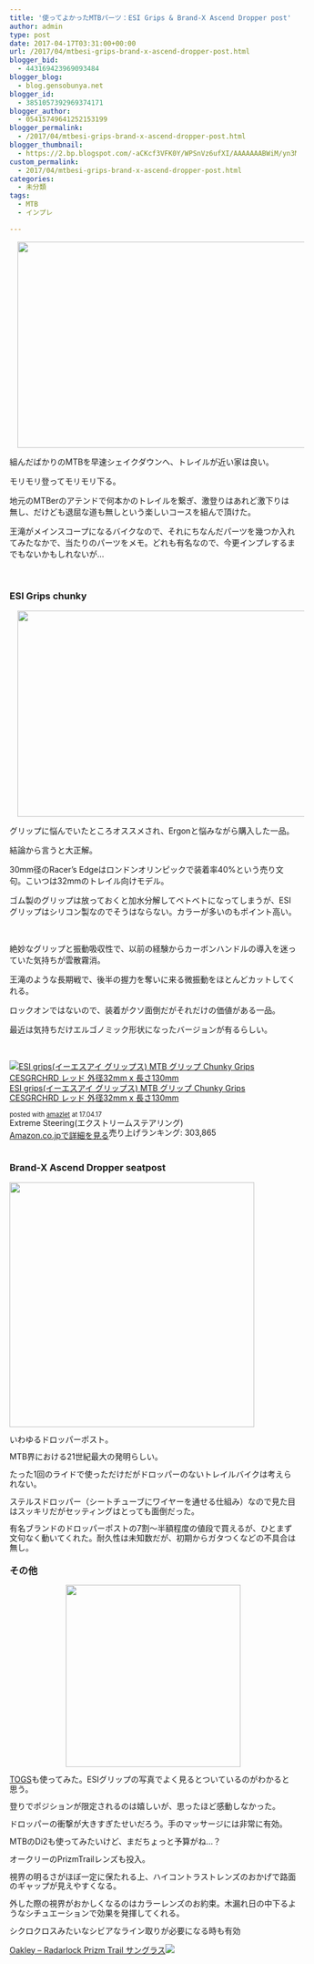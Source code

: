 ```yaml
---
title: '使ってよかったMTBパーツ：ESI Grips & Brand-X Ascend Dropper post'
author: admin
type: post
date: 2017-04-17T03:31:00+00:00
url: /2017/04/mtbesi-grips-brand-x-ascend-dropper-post.html
blogger_bid:
  - 443169423969093484
blogger_blog:
  - blog.gensobunya.net
blogger_id:
  - 3851057392969374171
blogger_author:
  - 05415749641252153199
blogger_permalink:
  - /2017/04/mtbesi-grips-brand-x-ascend-dropper-post.html
blogger_thumbnail:
  - https://2.bp.blogspot.com/-aCKcf3VFK0Y/WPSnVz6ufXI/AAAAAAABWiM/yn3MZTMvRQQszX8pXTQeOOCI-j2omSVsQCKgB/s640/DSC_0935.jpg
custom_permalink:
  - 2017/04/mtbesi-grips-brand-x-ascend-dropper-post.html
categories:
  - 未分類
tags:
  - MTB
  - インプレ

---
```

<div class="separator" style="clear: both; text-align: center;">
  <a style="margin-left: 1em; margin-right: 1em;" href="https://2.bp.blogspot.com/-aCKcf3VFK0Y/WPSnVz6ufXI/AAAAAAABWiM/yn3MZTMvRQQszX8pXTQeOOCI-j2omSVsQCKgB/s1600/DSC_0935.jpg"><img src="https://blog.gensobunya.net/wp-content/uploads/2017/04/DSC_0935.jpg" width="640" height="362" border="0" /></a>
</div>

組んだばかりのMTBを早速シェイクダウンへ、トレイルが近い家は良い。

モリモリ登ってモリモリ下る。
  
地元のMTBerのアテンドで何本かのトレイルを繋ぎ、激登りはあれど激下りは無し、だけども退屈な道も無しという楽しいコースを組んで頂けた。

王滝がメインスコープになるバイクなので、それにちなんだパーツを幾つか入れてみたなかで、当たりのパーツをメモ。どれも有名なので、今更インプレするまでもないかもしれないが…

&nbsp;

### ESI Grips chunky

<div class="separator" style="clear: both; text-align: center;">
  <a style="margin-left: 1em; margin-right: 1em;" href="https://2.bp.blogspot.com/-JDDlPMuSbjs/WPSwW16IZEI/AAAAAAABWi0/hJaEZr4bx1gtNWWAe3TToc2ev9zUffdxACKgB/s1600/DSC_0942.jpg"><img src="https://blog.gensobunya.net/wp-content/uploads/2017/04/DSC_0942.jpg" width="640" height="362" border="0" /></a>
</div>

グリップに悩んでいたところオススメされ、Ergonと悩みながら購入した一品。
  
結論から言うと大正解。

30mm径のRacer&#8217;s Edgeはロンドンオリンピックで装着率40%という売り文句。こいつは32mmのトレイル向けモデル。

ゴム製のグリップは放っておくと加水分解してベトベトになってしまうが、ESIグリップはシリコン製なのでそうはならない。カラーが多いのもポイント高い。

<div>
   
</div>

絶妙なグリップと振動吸収性で、以前の経験からカーボンハンドルの導入を迷っていた気持ちが雲散霧消。
  
王滝のような長期戦で、後半の握力を奪いに来る微振動をほとんどカットしてくれる。

ロックオンではないので、装着がクソ面倒だがそれだけの価値がある一品。
  
最近は気持ちだけエルゴノミック形状になったバージョンが有るらしい。

&nbsp;

<div class="amazlet-box" style="margin-bottom: 0px;">
  <div class="amazlet-image" style="float: left; margin: 0px 12px 1px 0px;">
    <a href="http://www.amazon.co.jp/exec/obidos/ASIN/B002UMFS5S/gensobunya-22/ref=nosim/" target="_blank" rel="noopener" name="amazletlink"><img style="border: none;" src="https://images-fe.ssl-images-amazon.com/images/I/519PxPfyyGL._SL160_.jpg" alt="ESI grips(イーエスアイ グリップス) MTB グリップ Chunky Grips CESGRCHRD レッド 外径32mm x 長さ130mm" /></a>
  </div>
  
  <div class="amazlet-info" style="line-height: 120%; margin-bottom: 10px;">
    <div class="amazlet-name" style="line-height: 120%; margin-bottom: 10px;">
<a href="http://www.amazon.co.jp/exec/obidos/ASIN/B002UMFS5S/gensobunya-22/ref=nosim/" target="_blank" rel="noopener" name="amazletlink">ESI grips(イーエスアイ グリップス) MTB グリップ Chunky Grips CESGRCHRD レッド 外径32mm x 長さ130mm</a></p> 

<div class="amazlet-powered-date" style="font-size: 80%; line-height: 120%; margin-top: 5px;">
  posted with <a title="amazlet" href="http://www.amazlet.com/" target="_blank" rel="noopener">amazlet</a> at 17.04.17
</div>

    
<div class="amazlet-detail">
Extreme Steering(エクストリームステアリング) <br /> 売り上げランキング: 303,865

    
<div class="amazlet-sub-info" style="float: left;">
<div class="amazlet-link" style="margin-top: 5px;">
  <a href="http://www.amazon.co.jp/exec/obidos/ASIN/B002UMFS5S/gensobunya-22/ref=nosim/" target="_blank" rel="noopener" name="amazletlink">Amazon.co.jpで詳細を見る</a>
</div>

  </div>
  
  <div class="amazlet-footer" style="clear: left;">
     
  </div>
</div>

### Brand-X Ascend Dropper seatpost

<a href="https://ck.jp.ap.valuecommerce.com/servlet/referral?sid=3171302&pid=883104724&vc_url=http%3A%2F%2Fwww.wiggle.jp%2Fbrand-x-ascend-01-%25E3%2583%2589%25E3%2583%25AD%25E3%2583%2583%25E3%2583%2591%25E3%2583%25BC%25E3%2582%25B7%25E3%2583%25BC%25E3%2583%2588%25E3%2583%259D%25E3%2582%25B9%25E3%2583%2588%2F%3Futm_source%3Dvaluecommerce%26utm_medium%3Daffiliates%26utm_campaign%3Daffiliate-website" target="_blank" rel="nofollow noopener"><img src="//ad.jp.ap.valuecommerce.com/servlet/gifbanner?sid=3171302&pid=883104724" width="0" height="1" border="0" /><img src="http://www.wigglestatic.com/product-media/100279023/Dropper%2001.jpg?w=430&h=430&a=7" width="430" height="430" border="0" /></a>

いわゆるドロッパーポスト。
  
MTB界における21世紀最大の発明らしい。

たった1回のライドで使っただけだがドロッパーのないトレイルバイクは考えられない。
  
ステルスドロッパー（シートチューブにワイヤーを通せる仕組み）なので見た目はスッキリだがセッティングはとっても面倒だった。

有名ブランドのドロッパーポストの7割～半額程度の値段で買えるが、ひとまず文句なく動いてくれた。耐久性は未知数だが、初期からガタつくなどの不具合は無し。

### その他

<div class="separator" style="clear: both; text-align: center;">
  <a style="margin-left: 1em; margin-right: 1em;" href="https://3.bp.blogspot.com/-3ozYHk6C3ME/WPSzO6SOEbI/AAAAAAABWjM/G2K8yQSyvagwgE5pasZZtMMYYxObvipmACLcB/s1600/TOG_Graph_51500254-cff3-456f-be17-8a1aca3badeb_grande.png"><img src="https://blog.gensobunya.net/wp-content/uploads/2017/04/TOG_Graph_51500254-cff3-456f-be17-8a1aca3badeb_grande.png" width="307" height="320" border="0" /></a>
</div>

<a href="https://togs.com/" target="_blank" rel="noopener">TOGS</a>も使ってみた。ESIグリップの写真でよく見るとついているのがわかると思う。
  
登りでポジションが限定されるのは嬉しいが、思ったほど感動しなかった。
  
ドロッパーの衝撃が大きすぎたせいだろう。手のマッサージには非常に有効。

MTBのDi2も使ってみたいけど、まだちょっと予算がね…？

オークリーのPrizmTrailレンズも投入。
  
視界の明るさがほぼ一定に保たれる上、ハイコントラストレンズのおかげで路面のギャップが見えやすくなる。
  
外した際の視界がおかしくなるのはカラーレンズのお約束。木漏れ日の中下るようなシチュエーションで効果を発揮してくれる。
  
シクロクロスみたいなシビアなライン取りが必要になる時も有効

<a href="https://ck.jp.ap.valuecommerce.com/servlet/referral?sid=3171302&pid=883104724&vc_url=http%3A%2F%2Fwww.wiggle.jp%2Foakley-radarlock-prizm-trail-%25E3%2582%25B5%25E3%2583%25B3%25E3%2582%25B0%25E3%2583%25A9%25E3%2582%25B9%2F%3Flang%3Dja%26curr%3DJPY%26dest%3D33%26sku%3D5360699262%26utm_source%3Dgoogle%26utm_term%26utm_campaign%3DJP_Shopping_High%2BMargin%26utm_medium%3Dbase%26utm_content%3Dmkwid_sOmeDMm0I-dc_pcrid_89577854566_pkw__pmt__prd_5360699262ja%26utm_source%3Dvaluecommerce%26utm_medium%3Daffiliates%26utm_campaign%3Daffiliate-website" target="_blank" rel="nofollow noopener"><img src="https://ad.jp.ap.valuecommerce.com/servlet/gifbanner?sid=3171302&pid=883104724" width="0" height="1" border="0" />Oakley &#8211; Radarlock Prizm Trail サングラス</a><a href="https://ck.jp.ap.valuecommerce.com/servlet/referral?sid=3171302&pid=883104724&vc_url=http%3A%2F%2Fwww.wiggle.jp%2Foakley-radarlock-prizm-trail-%25E3%2582%25B5%25E3%2583%25B3%25E3%2582%25B0%25E3%2583%25A9%25E3%2582%25B9%2F%3Flang%3Dja%26curr%3DJPY%26dest%3D33%26sku%3D5360699262%26utm_source%3Dgoogle%26utm_term%26utm_campaign%3DJP_Shopping_High%2BMargin%26utm_medium%3Dbase%26utm_content%3Dmkwid_sOmeDMm0I-dc_pcrid_89577854566_pkw__pmt__prd_5360699262ja%26utm_source%3Dvaluecommerce%26utm_medium%3Daffiliates%26utm_campaign%3Daffiliate-website" target="_blank" rel="nofollow noopener"><img src="//ad.jp.ap.valuecommerce.com/servlet/gifbanner?sid=3171302&pid=883104724" width="0" height="1" border="0" /><img src="http://www.wigglestatic.com/product-media/5360104450/Oakley-Radarlock-Prizm-Trail-Sunglasses-Performance-Sunglasses-Polished-Black-2015-OO9181-41.jpg?w=430&h=430&a=7" border="0" /></a>